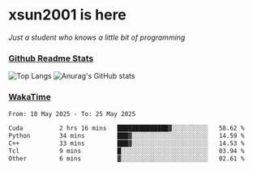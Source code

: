 # xsun2001 is here

*Just a student who knows a little bit of programming*

### [Github Readme Stats](https://github.com/anuraghazra/github-readme-stats)

![Top Langs](https://github-readme-stats.vercel.app/api/top-langs/?username=xsun2001&layout=compact&theme=radical) ![Anurag's GitHub stats](https://github-readme-stats.vercel.app/api?username=xsun2001&show_icons=true&theme=radical)

### [WakaTime](https://wakatime.com)

<!--START_SECTION:waka-->

```txt
From: 18 May 2025 - To: 25 May 2025

Cuda          2 hrs 16 mins   ██████████████▓░░░░░░░░░░   58.62 %
Python        34 mins         ███▓░░░░░░░░░░░░░░░░░░░░░   14.59 %
C++           33 mins         ███▓░░░░░░░░░░░░░░░░░░░░░   14.53 %
Tcl           9 mins          █░░░░░░░░░░░░░░░░░░░░░░░░   03.94 %
Other         6 mins          ▓░░░░░░░░░░░░░░░░░░░░░░░░   02.61 %
```

<!--END_SECTION:waka-->
